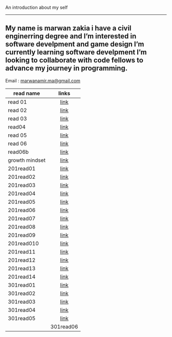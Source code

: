 An introduction about my self 

---
My name is marwan zakia i have a civil enginerring degree and I’m interested in software develpment and game design I’m currently learning software develpment I’m looking to collaborate with code fellows to advance my journey in programming. 
----

 Email : marwanamir.ma@gmail.com

| read name       |links           | 
| ------------- |:-------------:| 
| read 01    | [link](https://marwan-zakia.github.io/reading-note/read01.md ) |
| read 02      | [link](https://marwan-zakia.github.io/reading-note/read02.md )    |  
| read 03 | [link](https://marwan-zakia.github.io/reading-note/read03.md )   |   
|read04    |[link](https://marwan-zakia.github.io/reading-note/read04.md )          | 
| read 05     | [link](https://marwan-zakia.github.io/reading-note/read05.md)   |  
| read 06 | [link](https://marwan-zakia.github.io/reading-note/read06.md)   |   
| read06b      |[link](https://marwan-zakia.github.io/reading-note/read06b.md)          |
|  growth mindset |[link](https://marwan-zakia.github.io/reading-note/Growthmindset.md)          |
 |  201read01|[link](https://marwan-zakia.github.io/reading-note/201read01.md)          | 
 |  201read02|[link](https://marwan-zakia.github.io/reading-note/201read02.md)          | 
 |  201read03|[link](https://marwan-zakia.github.io/reading-note/201read03.md)          |  
 | 201read04     |[link](https://marwan-zakia.github.io/reading-note/201read04.md)         | 
| 201read05       |[link](https://marwan-zakia.github.io/reading-note/201read05.md)    | 
| 201read06       |[link](https://marwan-zakia.github.io/reading-note/201read06.md)    | 
| 201read07      |[link](https://marwan-zakia.github.io/reading-note/201read07.md)    | 
| 201read08       |[link](https://marwan-zakia.github.io/reading-note/201read08.md)    | 
| 201read09      |[link](https://marwan-zakia.github.io/reading-note/201read09.md)    |
| 201read010      |[link](https://marwan-zakia.github.io/reading-note/201read10.md)    | 
| 201read11      |[link](https://marwan-zakia.github.io/reading-note/201read11.md)    | 
| 201read12      |[link](https://marwan-zakia.github.io/reading-note/201read12.md)    | 
 | 201read13      |[link](https://marwan-zakia.github.io/reading-note/201read13.md)    | 
 | 201read14      |[link](https://marwan-zakia.github.io/reading-note/201read14.md)    | 
  | 301read01      |[link](https://marwan-zakia.github.io/reading-note/301read01.md)    | 
  | 301read02     |[link](https://marwan-zakia.github.io/reading-note/301read02.md)    | 
  | 301read03     |[link](https://marwan-zakia.github.io/reading-note/301read03.md)    | 
  | 301read04     |[link](https://marwan-zakia.github.io/reading-note/301read04.md)    | 
  | 301read05     |[link](https://marwan-zakia.github.io/reading-note/301read05.md)    | 
    | 301read06    |[link](https://marwan-zakia.github.io/reading-note/301read06.md)    | 